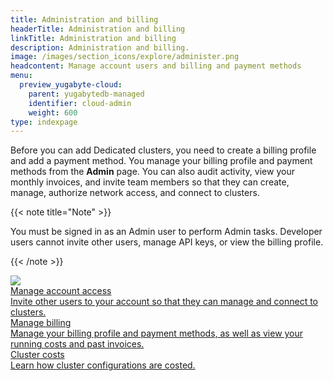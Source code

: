 ```yaml
---
title: Administration and billing
headerTitle: Administration and billing
linkTitle: Administration and billing
description: Administration and billing.
image: /images/section_icons/explore/administer.png
headcontent: Manage account users and billing and payment methods
menu:
  preview_yugabyte-cloud:
    parent: yugabytedb-managed
    identifier: cloud-admin
    weight: 600
type: indexpage
---
```


Before you can add Dedicated clusters, you need to create a billing profile and add a payment method. You manage your billing profile and payment methods from the **Admin** page. You can also audit activity, view your monthly invoices, and invite team members so that they can create, manage, authorize network access, and connect to clusters.

{{< note title="Note" >}}

You must be signed in as an Admin user to perform Admin tasks. Developer users cannot invite other users, manage API keys, or view the billing profile.

{{< /note >}}

<div class="row">

  <div class="col-12 col-md-6 col-lg-12 col-xl-6">
    <a class="section-link icon-offset" href="manage-access/">
      <div class="head">
        <img class="icon" src="/images/section_icons/secure/create-roles.png" aria-hidden="true" />
        <div class="title">Manage account access</div>
      </div>
      <div class="body">
        Invite other users to your account so that they can manage and connect to clusters.
      </div>
    </a>
  </div>

  <div class="col-12 col-md-6 col-lg-12 col-xl-6">
    <a class="section-link icon-offset" href="cloud-billing-profile/">
      <div class="head">
        <div class="icon"><i class="fa-solid fa-file-invoice-dollar"></i></div>
        <div class="title">Manage billing</div>
      </div>
      <div class="body">
        Manage your billing profile and payment methods, as well as view your running costs and past invoices.
      </div>
    </a>
  </div>

  <div class="col-12 col-md-6 col-lg-12 col-xl-6">
    <a class="section-link icon-offset" href="cloud-billing-costs/">
      <div class="head">
        <div class="icon"><i class="fa-solid fa-file-invoice-dollar"></i></div>
        <div class="title">Cluster costs</div>
      </div>
      <div class="body">
        Learn how cluster configurations are costed.
      </div>
    </a>
  </div>

</div>
